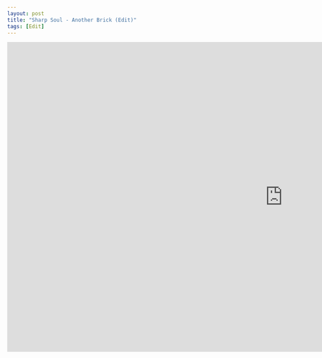 ```yaml
---
layout: post
title: "Sharp Soul - Another Brick (Edit)"
tags: [Edit]
---
```


<div class="embed-responsive embed-responsive-16by9">
    <iframe width="1280" height="720" src="https://www.youtube.com/embed/DBVMxXf0hOg" frameborder="0" allow="autoplay; encrypted-media" allowfullscreen></iframe>
</div>
